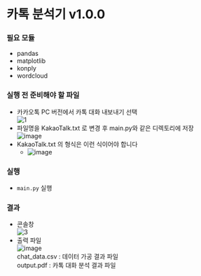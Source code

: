 # 카톡 분석기 v1.0.0  

### 필요 모듈
- pandas
- matplotlib
- konply
- wordcloud  
  
### 실행 전 준비해야 할 파일  
 - 카카오톡 PC 버전에서 카톡 대화 내보내기 선택  
![1](https://user-images.githubusercontent.com/48395704/91716165-0a7b5f00-ebca-11ea-9184-ad13a17b5d01.JPG)     
 - 파일명을 KakaoTalk.txt 로 변경 후 main.py와 같은 디렉토리에 저장  
![image](https://user-images.githubusercontent.com/48395704/91723995-947df480-ebd7-11ea-8ec9-986d2329f77b.png)
- KakaoTalk.txt 의 형식은 이런 식이어야 합니다  
   - ![image](https://user-images.githubusercontent.com/48395704/91723706-26393200-ebd7-11ea-829a-2bb01fe0aa01.png)  

  
### 실행
 - <code>main.py</code> 실행  
### 결과  
 - 콘솔창  
  ![3](https://user-images.githubusercontent.com/48395704/91719724-cfc8f500-ebd0-11ea-8d7c-6b775ebcbc1e.JPG)  
 - 출력 파일  
  ![image](https://user-images.githubusercontent.com/48395704/91723857-613b6580-ebd7-11ea-9c7d-e4f45a137d4c.png)  
  chat_data.csv : 데이터 가공 결과 파일   
  output.pdf : 카톡 대화 분석 결과 파일


